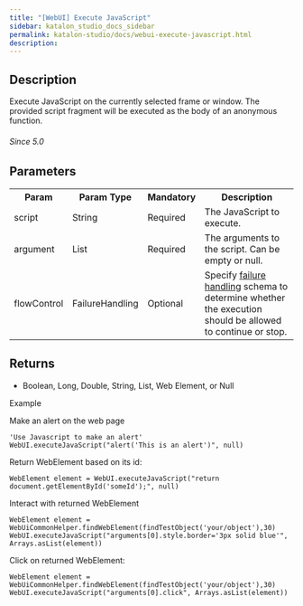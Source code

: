 ```yaml
---
title: "[WebUI] Execute JavaScript" 
sidebar: katalon_studio_docs_sidebar
permalink: katalon-studio/docs/webui-execute-javascript.html 
description: 
---
```

Description  
-------------

Execute JavaScript on the currently selected frame or window. The provided script fragment will be executed as the body of an anonymous function.

###### Since 5.0

Parameters  
------------

<table class="" style="table-layout: fixed;"><colgroup class="" style=""><col style="" class=""><col style="" class=""><col style="" class=""><col style="" class=""></colgroup><tbody class="" style=""><tr class="" style=""><th class="" style="">Param</th><th class="" style="">Param Type</th><th class="" colspan="1" style="">Mandatory</th><th class="" colspan="1" style="">Description</th></tr><tr class="" style=""><td class="" colspan="1" style=""><span style="" class="">script</span></td><td class="" colspan="1" style=""><span style="" class="">String</span></td><td class="" colspan="1" style=""><span style="" class="">Required</span></td><td class="" colspan="1" style="">The JavaScript to execute.</td></tr><tr class="" style=""><td class="" colspan="1" style="">argument</td><td class="" colspan="1" style="">List</td><td class="" colspan="1" style=""><span style="" class="">Required</span></td><td class="" colspan="1" style="">The arguments to the script. Can be empty or null.</td></tr><tr class="" style=""><td class="" style=""><span style="" class="">flowControl</span></td><td class="" style=""><span style="" class="">FailureHandling</span></td><td class="" colspan="1" style=""><span style="" class="">Optional</span></td><td class="" colspan="1" style="">Specify <a href="https://docs.katalon.com/x/qAAM" rel="nofollow" class="" style="">failure handling</a> <span style="" class="">schema to determine whether the execution should be allowed to continue or stop.</span></td></tr></tbody></table>

Returns
-------

*   Boolean, Long, Double, String, List, Web Element, or Null

Example 

Make an alert on the web page

```
'Use Javascript to make an alert'
WebUI.executeJavaScript("alert('This is an alert')", null)
```

Return WebElement based on its id:

```
WebElement element = WebUI.executeJavaScript("return document.getElementById('someId');", null)
```

Interact with returned WebElement

```
WebElement element = WebUiCommonHelper.findWebElement(findTestObject('your/object'),30)
WebUI.executeJavaScript("arguments[0].style.border='3px solid blue'", Arrays.asList(element))
```

Click on returned WebElement:

```
WebElement element = WebUiCommonHelper.findWebElement(findTestObject('your/object'),30)
WebUI.executeJavaScript("arguments[0].click", Arrays.asList(element))
```